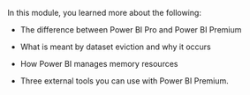 In this module, you learned more about the following:

-   The difference between Power BI Pro and Power BI Premium

-   What is meant by dataset eviction and why it occurs

-   How Power BI manages memory resources

-   Three external tools you can use with Power BI Premium.
